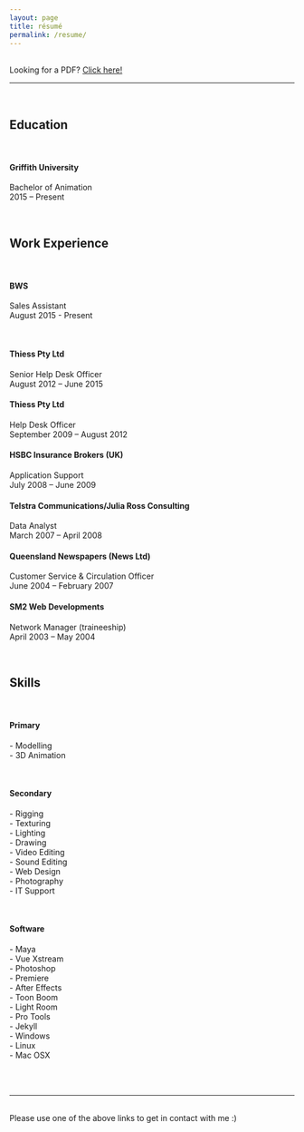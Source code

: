 ```yaml
---
layout: page
title: résumé
permalink: /resume/
---
```


<br/>
Looking for a PDF? <a href="/img/Duane_McPherson_-_Resume.pdf" target="_blank">Click here!</a>
<br/>
<hr>
<br/>
<div class="resumetable">
    <div class="resumeleft">
        <h2>Education</h2>
        <br/>
        <h4>Griffith University</h4>
        <p>Bachelor of Animation<br/>
        2015 – Present</p>
    </div>
    <div class="resumeright">
        <br/>
        <h2>Work Experience</h2>
        <br/>
        <h4>BWS</h4>
        <p>Sales Assistant<br/>
        August 2015 - Present
    </div>
</div>
        <br/>
        <h4>Thiess Pty Ltd</h4>
        <p>Senior Help Desk Officer<br/>
        August 2012 – June 2015
        <br/>
        <h4>Thiess Pty Ltd</h4>
        <p>Help Desk Officer<br/>
        September 2009 – August 2012
        <br/>
        <h4>HSBC Insurance Brokers (UK)</h4>
        <p>Application Support<br/>
        July 2008 – June 2009
        <br/>
        <h4>Telstra Communications/Julia Ross Consulting</h4>
        <p>Data Analyst<br/>
        March 2007 – April 2008
        <br/>
        <h4>Queensland Newspapers (News Ltd)</h4>
        <p>Customer Service & Circulation Officer<br/>
        June 2004 – February 2007
        <br/>
        <h4>SM2 Web Developments</h4>
        <p>Network Manager (traineeship)<br/>
        April 2003 – May 2004</p>
        <br/>
    </div>
    <div class="resumeright">
        <h2>Skills</h2>
        <br/>
        <h4>Primary</h4>
        <p>
        -	Modelling<br/>
        -	3D Animation<br/>
        </p><br/>
        <h4>Secondary</h4>
        <p>
        -	Rigging<br/>
        -	Texturing<br/>
        -	Lighting<br/>
        -	Drawing<br/>
        -	Video Editing<br/>
        -	Sound Editing<br/>
        -	Web Design<br/>
        -	Photography<br/>
        -	IT Support<br/>
        </p><br/>
        <h4>Software</h4>
        <p>
        -	Maya<br/>
        -	Vue Xstream<br/>
        -	Photoshop<br/>
        -	Premiere<br/>
        -	After Effects<br/>
        -	Toon Boom<br/>
        -	Light Room<br/>
        -	Pro Tools<br/>
        -	Jekyll<br/>
        -	Windows<br/>
        -	Linux<br/>
        -	Mac OSX<br/>
        </p>
    </div>
</div>
<br/>
<br/>
<hr/>
<br/>
<span class="contacticon center">
	<a href="http://duanemcpherson.com/contact/"><i class="fa fa-envelope-square"></i></a>
	<a href="https://www.linkedin.com/in/duane-mcpherson" target="_blank"><i class="fa fa-linkedin-square"></i></a>
	<a href="http://dmcmodelling.tumblr.com/" target="_blank"><i class="fa fa-tumblr-square"></i></a>
	<a href="https://twitter.com/duanemcpherson" target="_blank"><i class="fa fa-twitter-square"></i></a>
</span>

<div class="col three caption">
	Please use one of the above links to get in contact with me :)
</div>

